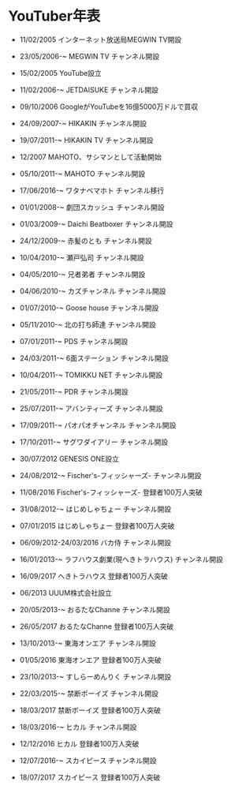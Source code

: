 YouTuber年表
===============

- 11/02/2005 インターネット放送局MEGWIN TV開設
- 23/05/2006-~ MEGWIN TV チャンネル開設

- 15/02/2005 YouTube設立

- 11/02/2006-~ JETDAISUKE チャンネル開設
- 09/10/2006 GoogleがYouTubeを16億5000万ドルで買収

- 24/09/2007-~ HIKAKIN チャンネル開設
- 19/07/2011-~ HIKAKIN TV チャンネル開設

- 12/2007 MAHOTO、サシマンとして活動開始
- 05/10/2011-~ MAHOTO チャンネル開設
- 17/06/2016-~ ワタナベマホト チャンネル移行

- 01/01/2008-~ 劇団スカッシュ チャンネル開設

- 01/03/2009-~ Daichi Beatboxer チャンネル開設
- 24/12/2009-~ 赤髪のとも チャンネル開設

- 10/04/2010-~ 瀬戸弘司 チャンネル開設
- 04/05/2010-~ 兄者弟者 チャンネル開設
- 04/06/2010-~ カズチャンネル チャンネル開設
- 01/07/2010-~ Goose house チャンネル開設
- 05/11/2010-~ 北の打ち師達 チャンネル開設

- 07/01/2011-~ PDS チャンネル開設
- 24/03/2011-~ 6面ステーション チャンネル開設
- 10/04/2011-~ TOMIKKU NET チャンネル開設
- 21/05/2011-~ PDR チャンネル開設
- 25/07/2011-~ アバンティーズ チャンネル開設
- 17/09/2011-~ パオパオチャンネル チャンネル開設
- 17/10/2011-~ サグワダイアリー チャンネル開設

- 30/07/2012 GENESIS ONE設立

- 24/08/2012-~ Fischer's-フィッシャーズ- チャンネル開設
- 11/08/2016 Fischer's-フィッシャーズ- 登録者100万人突破

- 31/08/2012-~ はじめしゃちょー チャンネル開設
- 07/01/2015 はじめしゃちょー 登録者100万人突破

- 06/09/2012-24/03/2016 バカ侍 チャンネル開設
- 16/01/2013-~ ラフハウス劇業(現へきトラハウス) チャンネル開設
- 16/09/2017 へきトラハウス 登録者100万人突破

- 06/2013 UUUM株式会社設立

- 20/05/2013-~ おるたなChanne チャンネル開設
- 26/05/2017 おるたなChanne 登録者100万人突破

- 13/10/2013-~ 東海オンエア チャンネル開設
- 01/05/2016 東海オンエア 登録者100万人突破

- 23/10/2013-~ すしらーめんりく チャンネル開設

- 22/03/2015-~ 禁断ボーイズ チャンネル開設
- 18/03/2017 禁断ボーイズ 登録者100万人突破

- 18/03/2016-~ ヒカル チャンネル開設
- 12/12/2016 ヒカル 登録者100万人突破

- 12/07/2016-~ スカイピース チャンネル開設
- 18/07/2017 スカイピース 登録者100万人突破
